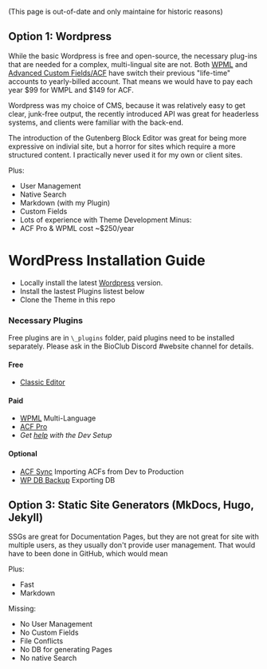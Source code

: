 (This page is out-of-date and only maintaine for historic reasons)

## Option 1: Wordpress

While the basic Wordpress is free and open-source, the necessary plug-ins that are needed for a complex, multi-lingual site are not. Both [WPML](https://wpml.org/purchase/) and [Advanced Custom Fields/ACF](https://www.advancedcustomfields.com) have switch their previous "life-time" accounts to yearly-billed account. That means we would have to pay each year $99 for WMPL and $149 for ACF.

Wordpress was my choice of CMS, because it was relatively easy to get clear, junk-free output, the recently introduced API was great for headerless systems, and clients were familiar with the back-end.

The introduction of the Gutenberg Block Editor was great for being more expressive on indivial site, but a horror for sites which require a more structured content. I practically never used it for my own or client sites.

Plus:
- User Management
- Native Search
- Markdown (with my Plugin)
- Custom Fields
- Lots of experience with Theme Development
Minus:
- ACF Pro & WPML cost ~$250/year



# WordPress Installation Guide

- Locally install the latest [Wordpress](https://wordpress.org/download/) version.
- Install the lastest Plugins listest below
- Clone the Theme in this repo

### Necessary Plugins
Free plugins are in `\_plugins` folder, paid plugins need to be installed separately. Please ask in the BioClub Discord #website channel for details.

#### Free
* [Classic Editor](https://wordpress.org/plugins/classic-editor/)

#### Paid
* [WPML](https://wpml.org) Multi-Language
* [ACF Pro](https://www.advancedcustomfields.com)
* _Get [help](https://fb.me/trembl) with the Dev Setup_

#### Optional
* [ACF Sync](https://github.com/thomascharbit/acf-sync) Importing ACFs from Dev to Production
* [WP DB Backup](https://wordpress.org/plugins/wp-db-backup/) Exporting DB

## Option 3: Static Site Generators (MkDocs, Hugo, Jekyll)

SSGs are great for Documentation Pages, but they are not great for site with multiple users, as they usually don't provide user management. That would have to been done in GitHub, which would mean 

Plus:
+ Fast
+ Markdown

Missing:
- No User Management
- No Custom Fields
- File Conflicts
- No DB for generating Pages
- No native Search
